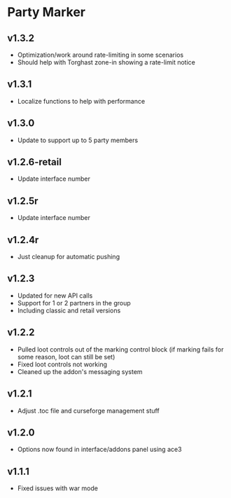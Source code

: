 # Party Marker

## v1.3.2

- Optimization/work around rate-limiting in some scenarios
- Should help with Torghast zone-in showing a rate-limit notice

## v1.3.1

- Localize functions to help with performance

## v1.3.0

- Update to support up to 5 party members

## v1.2.6-retail

- Update interface number

## v1.2.5r

- Update interface number

## v1.2.4r

- Just cleanup for automatic pushing

## v1.2.3

- Updated for new API calls
- Support for 1 or 2 partners in the group
- Including classic and retail versions

## v1.2.2

- Pulled loot controls out of the marking control block (if marking fails for some reason, loot can still be set)
- Fixed loot controls not working
- Cleaned up the addon's messaging system

## v1.2.1

- Adjust .toc file and curseforge management stuff

## v1.2.0

- Options now found in interface/addons panel using ace3

## v1.1.1

- Fixed issues with war mode
